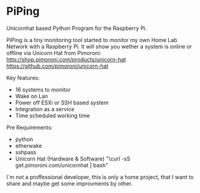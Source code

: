 # PiPing
Unicornhat based Python Program for the Raspberry Pi.

PiPing is a tiny monitoring tool started to monitor my own Home Lab Network with a Raspberry Pi.
It will show you wether a system is online or offline via Unicorn Hat from Pimoroni:
http://shop.pimoroni.com/products/unicorn-hat
https://github.com/pimoroni/unicorn-hat

Key features:
- 16 systems to monitor
- Wake on Lan 
- Power off ESXi or SSH based system
- Integration as a service
- Time scheduled working time

Pre Requirements:
- python 
- etherwake
- sshpass
- Unicorn Hat (Hardware & Software) "\curl -sS get.pimoroni.com/unicornhat | bash"

I´m not a proffessional developer, this is only a home project, that I want to share and maybe get some improvments by other.
